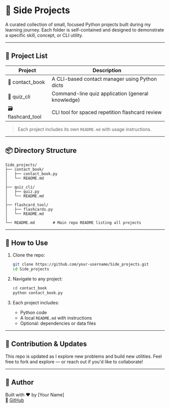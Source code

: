 
# 🧰 Side Projects

A curated collection of small, focused Python projects built during my learning journey. Each folder is self-contained and designed to demonstrate a specific skill, concept, or CLI utility.

---

## 📁 Project List

| Project          | Description                                      |
|------------------|--------------------------------------------------|
| 📇 contact_book   | A CLI-based contact manager using Python dicts   |
| 🧠 quiz_cli       | Command-line quiz application (general knowledge)|
| 🗃 flashcard_tool  | CLI tool for spaced repetition flashcard review |

> Each project includes its own `README.md` with usage instructions.

---

## 📦 Directory Structure

```
Side_projects/
├── contact_book/
│   ├── contact_book.py
│   └── README.md
│
├── quiz_cli/
│   ├── quiz.py
│   └── README.md
│
├── flashcard_tool/
│   ├── flashcards.py
│   └── README.md
│
└── README.md        # Main repo README listing all projects
```

---

## 🚀 How to Use

1. Clone the repo:
   ```bash
   git clone https://github.com/your-username/Side_projects.git
   cd Side_projects
   ```

2. Navigate to any project:
   ```bash
   cd contact_book
   python contact_book.py
   ```

3. Each project includes:
   - Python code
   - A local `README.md` with instructions
   - Optional: dependencies or data files

---

## 📌 Contribution & Updates

This repo is updated as I explore new problems and build new utilities. Feel free to fork and explore — or reach out if you'd like to collaborate!

---

## 🧠 Author

Built with ❤️ by [Your Name]  
🔗 [GitHub](https://github.com/your-username)
